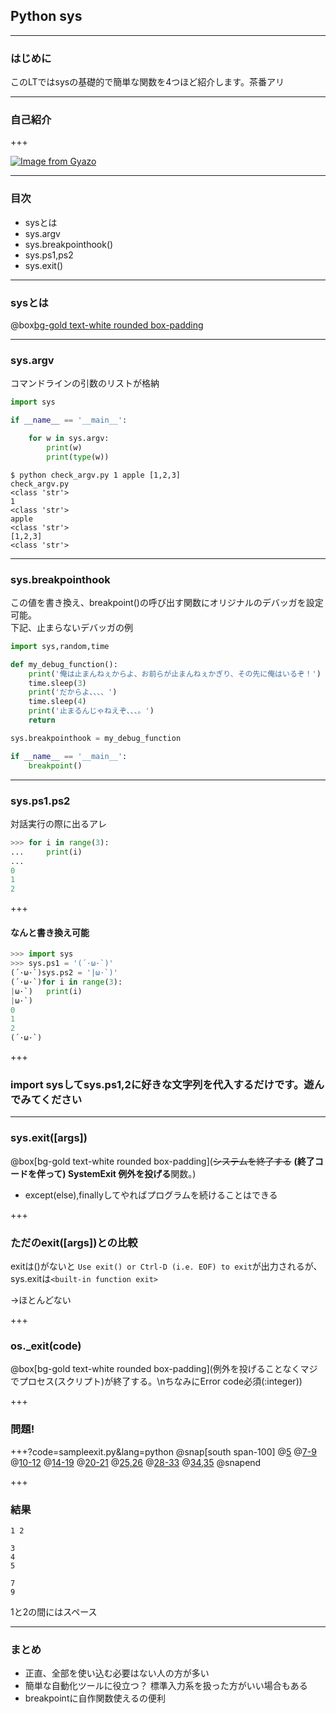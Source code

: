 ## Python sys

---

### はじめに

このLTではsysの基礎的で簡単な関数を4つほど紹介します。茶番アリ

---
### 自己紹介

+++

[![Image from Gyazo](https://i.gyazo.com/1d1ceab1e7ad2e89eb98d32f7e71b9fa.jpg)](https://gyazo.com/1d1ceab1e7ad2e89eb98d32f7e71b9fa)

---

### 目次

- sysとは
- sys.argv
- sys.breakpointhook()
- sys.ps1,ps2
- sys.exit()

---
### sysとは

@box[bg-gold text-white rounded box-padding](インタプリタで使用・管理している変数や、インタプリタの動作に深く関連する関数を定義)

---
### sys.argv
コマンドラインの引数のリストが格納
```python
import sys

if __name__ == '__main__':

	for w in sys.argv:
		print(w)
		print(type(w))
```

```
$ python check_argv.py 1 apple [1,2,3]
check_argv.py
<class 'str'>
1
<class 'str'>
apple
<class 'str'>
[1,2,3]
<class 'str'>

```
---
### sys.breakpointhook
この値を書き換え、breakpoint()の呼び出す関数にオリジナルのデバッガを設定可能。  
下記、止まらないデバッガの例

```python
import sys,random,time

def my_debug_function():
	print('俺は止まんねぇからよ、お前らが止まんねぇかぎり、その先に俺はいるぞ！')
	time.sleep(3)
	print('だからよ、、、、')
	time.sleep(4)
	print('止まるんじゃねえぞ、、、。')
	return

sys.breakpointhook = my_debug_function

if __name__ == '__main__':
	breakpoint()
```
---
### sys.ps1.ps2
対話実行の際に出るアレ
```python
>>> for i in range(3):
...     print(i)
... 
0
1
2
```

+++
#### なんと書き換え可能
```python
>>> import sys
>>> sys.ps1 = '(´·ω·`)'
(´·ω·`)sys.ps2 = '|ω·`)'
(´·ω·`)for i in range(3):
|ω·`)   print(i)
|ω·`)
0
1
2
(´·ω·`)
```

+++

### import sysしてsys.ps1,2に好きな文字列を代入するだけです。遊んでみてください

---

### sys.exit([args])
@box[bg-gold text-white rounded box-padding](~~システムを終了する~~ **(終了コードを伴って) SystemExit 例外を投げる**関数。)

- except(else),finallyしてやればプログラムを続けることはできる

+++

### ただのexit([args])との比較

exitは()がないと  `Use exit() or Ctrl-D (i.e. EOF) to exit`が出力されるが、sys.exitは`<built-in function exit>`  

→ほとんどない

+++
### os._exit(code)
@box[bg-gold text-white rounded box-padding](例外を投げることなくマジでプロセス(スクリプト)が終了する。\nちなみにError code必須(:integer))


+++
### 問題!

+++?code=sampleexit.py&lang=python
@snap[south span-100]
@[5](1がプリントされます。print関数は自動改行をしますが、endを指定することで改行ではないものにできます)
@[7-9](2がプリントされ、\nによって改行されます。sys.exit()の例外によりtry文を抜けます)
@[10-12](exceptに捕まります。3と4をプリントします。それぞれ改行)
@[14-19](5+改行コードがプリントされ改行。numberは3行目で2と定義したのでif文の中へ、例外が発生します)
@[20-21](exceptに捕まります。7をプリントします)
@[25,26](finallyで9をプリントします)
@[28-33](numberは4の再代入により>3を満たすので中のos._exit(400)が実行されます)
@[34,35](finallyで11をプリントします)
@snapend

+++
### 結果

```
1 2

3
4
5

7
9
```

1と2の間にはスペース

---
### まとめ
- 正直、全部を使い込む必要はない人の方が多い
- 簡単な自動化ツールに役立つ？
標準入力系を扱った方がいい場合もある
- breakpointに自作関数使えるの便利
